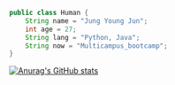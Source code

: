 ```java
public class Human {
	String name = "Jung Young Jun";
	int age = 27;
	String lang = "Python, Java";
	String now = "Multicampus_bootcamp";
}
```

[![Anurag's GitHub stats](https://github-readme-stats.vercel.app/api?username=dudwns0921&show_icons=true&theme=tokyonight)](https://github.com/anuraghazra/github-readme-stats)


